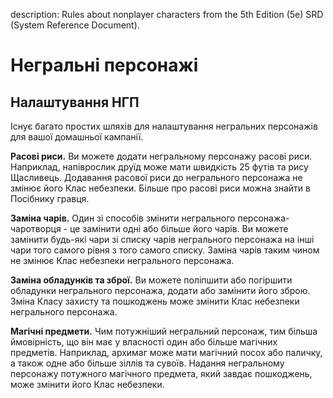 description: Rules about nonplayer characters from the 5th Edition (5e) SRD (System Reference Document).

# Негральні персонажі
## Налаштування НГП
Існує багато простих шляхів для налаштування негральних персонажів для вашої домашньої кампанії.

**Расові риси.** Ви можете додати негральному персонажу расові риси. Наприклад, напіврослик друїд може мати швидкість 25 футів та рису Щасливець. Додавання расової риси до негрального персонажа не змінює його Клас небезпеки. Більше про расові риси можна знайти в Посібнику гравця.

**Заміна чарів.** Один зі способів змінити негрального персонажа-чаротворця - це замінити одні або більше його чарів. Ви можете замінити будь-які чари зі списку чарів негрального персонажа на інші чари того самого рівня з того самого списку. Заміна чарів таким чином не змінює Клас небезпеки негрального персонажа.

**Заміна обладунків та зброї.** Ви можете поліпшити або погіршити обладунки негрального персонажа, додати або замінити його зброю. Зміна Класу захисту та пошкоджень може змінити Клас небезпеки негрального персонажа.

**Магічні предмети.** Чим потужніший негральний персонаж, тим більша ймовірність, що він має у власності один або більше магічних предметів. Наприклад, архимаг може мати магічний посох або паличку, а також одне або більше зіллів та сувоїв. Надання негральному персонажу потужного магічного предмета, який завдає пошкоджень, може змінити його Клас небезпеки.
